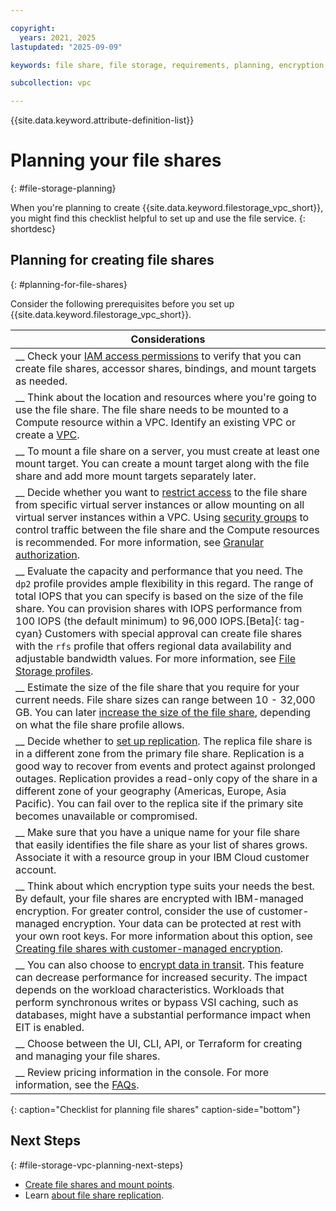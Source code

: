 ```yaml
---

copyright:
  years: 2021, 2025
lastupdated: "2025-09-09"

keywords: file share, file storage, requirements, planning, encryption, share size, capacity, performance profile, IOPS, 

subcollection: vpc

---
```


{{site.data.keyword.attribute-definition-list}}

# Planning your file shares
{: #file-storage-planning}

When you're planning to create {{site.data.keyword.filestorage_vpc_short}}, you might find this checklist helpful to set up and use the file service.
{: shortdesc}

## Planning for creating file shares
{: #planning-for-file-shares}

Consider the following prerequisites before you set up {{site.data.keyword.filestorage_vpc_short}}.

| Considerations|
|-------------------|
|__ Check your [IAM access permissions](/docs/account?topic=account-iam-service-roles-actions#is.share-roles) to verify that you can create file shares, accessor shares, bindings, and mount targets as needed.  |
|__ Think about the location and resources where you're going to use the file share. The file share needs to be mounted to a Compute resource within a VPC. Identify an existing VPC or create a [VPC](/docs/vpc?topic=vpc-creating-a-vpc-using-the-ibm-cloud-console). |
|__ To mount a file share on a server, you must create at least one mount target. You can create a mount target along with the file share and add more mount targets separately later.|
|__ Decide whether you want to [restrict access](/docs/vpc?topic=vpc-file-storage-vpc-about#fs-mount-access-mode) to the file share from specific virtual server instances or allow mounting on all virtual server instances within a VPC. Using [security groups](/docs/vpc?topic=vpc-using-security-groups) to control traffic between the file share and the Compute resources is recommended. For more information, see [Granular authorization](/docs/vpc?topic=vpc-file-storage-vpc-about#fs-mount-granular-auth). |
|__ Evaluate the capacity and performance that you need. The `dp2` profile provides ample flexibility in this regard. The range of total IOPS that you can specify is based on the size of the file share. You can provision shares with IOPS performance from 100 IOPS (the default minimum) to 96,000 IOPS.[Beta]{: tag-cyan}  Customers with special approval can create file shares with the `rfs` profile that offers regional data availability and adjustable bandwidth values. For more information, see [File Storage profiles](/docs/vpc?topic=vpc-file-storage-profiles).|
|__ Estimate the size of the file share that you require for your current needs. File share sizes can range between 10 - 32,000 GB. You can later [increase the size of the file share](/docs/vpc?topic=vpc-file-storage-expand-capacity), depending on what the file share profile allows. |
|__ Decide whether to [set up replication](/docs/vpc?topic=vpc-file-storage-replication). The replica file share is in a different zone from the primary file share. Replication is a good way to recover from events and protect against prolonged outages. Replication provides a read-only copy of the share in a different zone of your geography (Americas, Europe, Asia Pacific). You can fail over to the replica site if the primary site becomes unavailable or compromised. |
|__ Make sure that you have a unique name for your file share that easily identifies the file share as your list of shares grows. Associate it with a resource group in your IBM Cloud customer account. |
|__ Think about which encryption type suits your needs the best. By default, your file shares are encrypted with IBM-managed encryption. For greater control, consider the use of customer-managed encryption. Your data can be protected at rest with your own root keys. For more information about this option, see [Creating file shares with customer-managed encryption](/docs/vpc?topic=vpc-file-storage-byok-encryption). |
|__ You can also choose to [encrypt data in transit](/docs/vpc?topic=vpc-file-storage-vpc-eit). This feature can decrease performance for increased security. The impact depends on the workload characteristics. Workloads that perform synchronous writes or bypass VSI caching, such as databases, might have a substantial performance impact when EIT is enabled.|
|__ Choose between the UI, CLI, API, or Terraform for creating and managing your file shares. |
|__ Review pricing information in the console. For more information, see the [FAQs](/docs/vpc?topic=vpc-file-storage-vpc-faqs#faq-fs-pricing). |
{: caption="Checklist for planning file shares" caption-side="bottom"}

## Next Steps
{: #file-storage-vpc-planning-next-steps}

* [Create file shares and mount points](/docs/vpc?topic=vpc-file-storage-create).
* Learn [about file share replication](/docs/vpc?topic=vpc-file-storage-replication).
